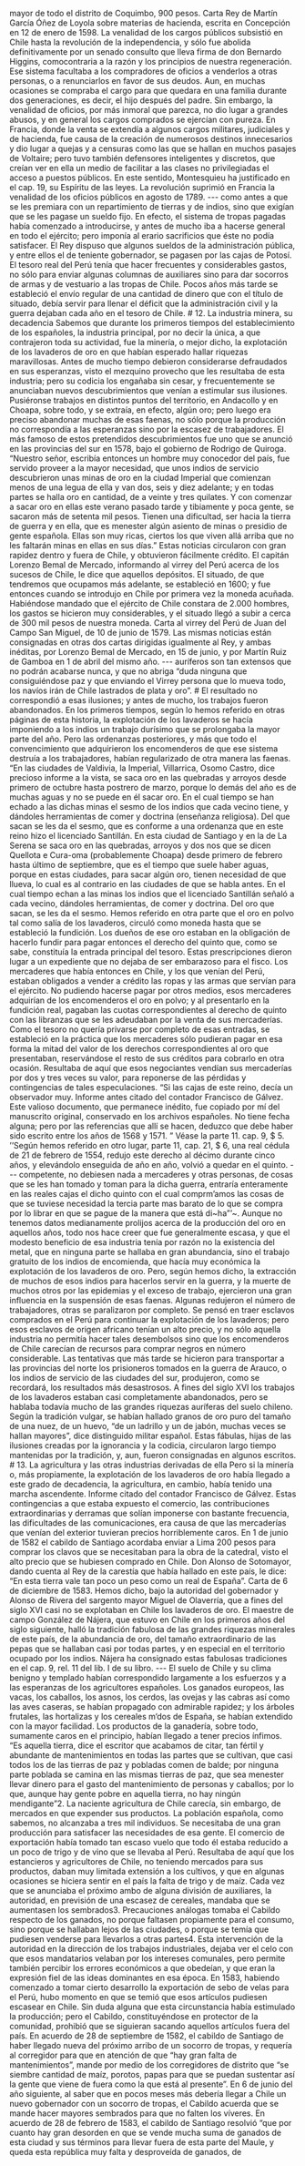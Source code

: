 mayor de todo el distrito de Coquimbo, 900 pesos. Carta Rey de Martín García Óñez de Loyola sobre materias de hacienda, escrita en Concepción en 12 de enero de 1598. La venalidad de los cargos públicos subsistió en Chile hasta la revolución de la independencia, y sólo fue abolida definitivamente por un senado consulto que lleva firma de don Bernardo Higgins, comocontraria a la razón y los principios de nuestra regeneración. Ese sistema facultaba a los compradores de oficios a venderlos a otras personas, o a renunciarlos en favor de sus deudos. Aun, en muchas ocasiones se compraba el cargo para que quedara en una familia durante dos generaciones, es decir, el hijo después del padre. Sin embargo, la venalidad de oficios, por más inmoral que parezca, no dio lugar a grandes abusos, y en general los cargos comprados se ejercían con pureza. En Francia, donde la venta se extendía a algunos cargos militares, judiciales y de hacienda, fue causa de la creación de numerosos destinos innecesarios y dio lugar a quejas y a censuras como las que se hallan en muchos pasajes de Voltaire; pero tuvo también defensores inteligentes y discretos, que creían ver en ella un medio de facilitar a las clases no privilegiadas el acceso a puestos públicos. En este sentido, Montesquieu ha justificado en el cap. 19, su Espíritu de las leyes. La revolución suprimió en Francia la venalidad de los oficios públicos en agosto de 1789. --- como antes a que se les premiara con un repartimiento de tierras y de indios, sino que exigían que se les pagase un sueldo fijo. En efecto, el sistema de tropas pagadas había comenzado a introducirse, y antes de mucho iba a hacerse general en todo el ejército; pero imponía al erario sacrificios que éste no podía satisfacer. El Rey dispuso que algunos sueldos de la administración pública, y entre ellos el de teniente gobernador, se pagasen por las cajas de Potosí. El tesoro real del Perú tenía que hacer frecuentes y considerables gastos, no sólo para enviar algunas columnas de auxiliares sino para dar socorros de armas y de vestuario a las tropas de Chile. Pocos años más tarde se estableció el envío regular de una cantidad de dinero que con el título de situado, debía servir para llenar el déficit que la administración civil y la guerra dejaban cada año en el tesoro de Chile. # 12. La industria minera, su decadencia Sabemos que durante los primeros tiempos del establecimiento de los españoles, la industria principal, por no decir la única, a que contrajeron toda su actividad, fue la minería, o mejor dicho, la explotación de los lavaderos de oro en que habían esperado hallar riquezas maravillosas. Antes de mucho tiempo debieron considerarse defraudados en sus esperanzas, visto el mezquino provecho que les resultaba de esta industria; pero su codicia los engañaba sin cesar, y frecuentemente se anunciaban nuevos descubrimientos que venían a estimular sus ilusiones. Pusiéronse trabajos en distintos puntos del territorio, en Andacollo y en Choapa, sobre todo, y se extraía, en efecto, algún oro; pero luego era preciso abandonar muchas de esas faenas, no sólo porque la producción no correspondía a las esperanzas sino por la escasez de trabajadores. El más famoso de estos pretendidos descubrimientos fue uno que se anunció en las provincias del sur en 1578, bajo el gobierno de Rodrigo de Quiroga. “Nuestro señor, escribía entonces un hombre muy conocedor del país, fue servido proveer a la mayor necesidad, que unos indios de servicio descubrieron unas minas de oro en la ciudad Imperial que comienzan menos de una legua de ella y van dos, seis y diez adelante; y en todas partes se halla oro en cantidad, de a veinte y tres quilates. Y con comenzar a sacar oro en ellas este verano pasado tarde y tibiamente y poca gente, se sacaron más de setenta mil pesos. Tienen una dificultad, ser hacia la tierra de guerra y en ella, que es menester algún asiento de minas o presidio de gente española. Ellas son muy ricas, ciertos los que viven allá arriba que no les faltarán minas en ellas en sus días.” Estas noticias circularon con gran rapidez dentro y fuera de Chile, y obtuvieron fácilmente crédito. El capitán Lorenzo Bemal de Mercado, informando al virrey del Perú acerca de los sucesos de Chile, le dice que aquellos depósitos. El situado, de que tendremos que ocupamos más adelante, se estableció en 1600; y fue entonces cuando se introdujo en Chile por primera vez la moneda acuñada. Habiéndose mandado que el ejército de Chile constara de 2.000 hombres, los gastos se hicieron muy considerables, y el situado llegó a subir a cerca de 300 mil pesos de nuestra moneda. Carta al virrey del Perú de Juan del Campo San Miguel, de 10 de junio de 1579. Las mismas noticias están consignadas en otras dos cartas dirigidas igualmente al Rey, y ambas inéditas, por Lorenzo Bemal de Mercado, en 15 de junio, y por Martín Ruiz de Gamboa en 1 de abril del mismo año. --- auríferos son tan extensos que no podrán acabarse nunca, y que no abriga “duda ninguna que consiguiéndose paz y que enviando el Virrey persona que lo mueva todo, los navíos irán de Chile lastrados de plata y oro”. # El resultado no correspondió a esas ilusiones; y antes de mucho, los trabajos fueron abandonados. En los primeros tiempos, según lo hemos referido en otras páginas de esta historia, la explotación de los lavaderos se hacía imponiendo a los indios un trabajo durísimo que se prolongaba la mayor parte del año. Pero las ordenanzas posteriores, y más que todo el convencimiento que adquirieron los encomenderos de que ese sistema destruía a los trabajadores, habían regularizado de otra manera las faenas. “En las ciudades de Valdivia, la Imperial, Villarrica, Osomo Castro, dice precioso informe a la vista, se saca oro en las quebradas y arroyos desde primero de octubre hasta postrero de marzo, porque lo demás del año es de muchas aguas y no se puede en él sacar oro. En el cual tiempo se han echado a las dichas minas el sesmo de los indios que cada vecino tiene, y dándoles herramientas de comer y doctrina (enseñanza religiosa). Del que sacan se les da el sesmo, que es conforme a una ordenanza que en este reino hizo el licenciado Santillán. En esta ciudad de Santiago y en la de La Serena se saca oro en las quebradas, arroyos y dos nos que se dicen Quellota e Cura-oma (probablemente Choapa) desde primero de febrero hasta último de septiembre, que es el tiempo que suele haber aguas, porque en estas ciudades, para sacar algún oro, tienen necesidad de que llueva, lo cual es al contrario en las ciudades de que se habla antes. En el cual tiempo echan a las minas los indios que el licenciado Santillán señaló a cada vecino, dándoles herramientas, de comer y doctrina. Del oro que sacan, se les da el sesmo. Hemos referido en otra parte que el oro en polvo tal como salía de los lavaderos, circuló como moneda hasta que se estableció la fundición. Los dueños de ese oro estaban en la obligación de hacerlo fundir para pagar entonces el derecho del quinto que, como se sabe, constituía la entrada principal del tesoro. Estas prescripciones dieron lugar a un expediente que no dejaba de ser embarazoso para el fisco. Los mercaderes que había entonces en Chile, y los que venían del Perú, estaban obligados a vender a crédito las ropas y las armas que servían para el ejército. No pudiendo hacerse pagar por otros medios, esos mercaderes adquirían de los encomenderos el oro en polvo; y al presentarlo en la fundición real, pagaban las cuotas correspondientes al derecho de quinto con las libranzas que se les adeudaban por la venta de sus mercaderías. Como el tesoro no quería privarse por completo de esas entradas, se estableció en la práctica que los mercaderes sólo pudieran pagar en esa forma la mitad del valor de los derechos correspondientes al oro que presentaban, reservándose el resto de sus créditos para cobrarlo en otra ocasión. Resultaba de aquí que esos negociantes vendían sus mercaderías por dos y tres veces su valor, para reponerse de las pérdidas y contingencias de tales especulaciones. “Si las cajas de este reino, decía un observador muy. Informe antes citado del contador Francisco de Gálvez. Este valioso documento, que permanece inédito, fue copiado por mí del manuscrito original, conservado en los archivos españoles. No tiene fecha alguna; pero por las referencias que allí se hacen, deduzco que debe haber sido escrito entre los años de 1568 y 1571. ” Véase la parte 11. cap. 9, $ 5. ’’Según hemos referido en otro lugar, parte 11, cap. 21, $ 6, una real cédula de 21 de febrero de 1554, redujo este derecho al décimo durante cinco años, y elevándolo enseguida de año en año, volvió a quedar en el quinto. --- competente, no debiesen nada a mercaderes y otras personas, de cosas que se les han tomado y toman para la dicha guerra, entraría enteramente en las reales cajas el dicho quinto con el cual comprm’amos las cosas de que se tuviese necesidad la tercia parte mas barato de lo que se compra por lo librar en que se pague de la manera que está di~ha”’~. Aunque no tenemos datos medianamente prolijos acerca de la producción del oro en aquellos años, todo nos hace creer que fue generalmente escasa, y que el modesto beneficio de esa industria tenía por razón no la existencia del metal, que en ninguna parte se hallaba en gran abundancia, sino el trabajo gratuito de los indios de encomienda, que hacía muy económica la explotación de los lavaderos de oro. Pero, según hemos dicho, la extracción de muchos de esos indios para hacerlos servir en la guerra, y la muerte de muchos otros por las epidemias y el exceso de trabajo, ejercieron una gran influencia en la suspensión de esas faenas. Algunas redujeron el número de trabajadores, otras se paralizaron por completo. Se pensó en traer esclavos comprados en el Perú para continuar la explotación de los lavaderos; pero esos esclavos de origen africano tenían un alto precio, y no sólo aquella industria no permitía hacer tales desembolsos sino que los encomenderos de Chile carecían de recursos para comprar negros en número considerable. Las tentativas que más tarde se hicieron para transportar a las provincias del norte los prisioneros tomados en la guerra de Arauco, o los indios de servicio de las ciudades del sur, produjeron, como se recordará, los resultados más desastrosos. A fines del siglo XVI los trabajos de los lavaderos estaban casi completamente abandonados, pero se hablaba todavía mucho de las grandes riquezas auríferas del suelo chileno. Según la tradición vulgar, se habían hallado granos de oro puro del tamaño de una nuez, de un huevo, “de un ladrillo y un de jabón, muchas veces se hallan mayores”, dice distinguido militar español. Estas fábulas, hijas de las ilusiones creadas por la ignorancia y la codicia, circularon largo tiempo mantenidas por la tradición, y, aun, fueron consignadas en algunos escritos. # 13. La agricultura y las otras industrias derivadas de ella Pero si la minería o, más propiamente, la explotación de los lavaderos de oro había llegado a este grado de decadencia, la agricultura, en cambio, había tenido una marcha ascendente. Informe citado del contador Francisco de Gálvez. Estas contingencias a que estaba expuesto el comercio, las contribuciones extraordinarias y derramas que solían imponerse con bastante frecuencia, las dificultades de las comunicaciones, era causa de que las mercaderías que venían del exterior tuvieran precios horriblemente caros. En 1 de junio de 1582 el cabildo de Santiago acordaba enviar a Lima 200 pesos para comprar los clavos que se necesitaban para la obra de la catedral, visto el alto precio que se hubiesen comprado en Chile. Don Alonso de Sotomayor, dando cuenta al Rey de la carestía que había hallado en este país, le dice: “En esta tierra vale tan poco un peso como un real de España”. Carta de 6 de diciembre de 1583. Hemos dicho, bajo la autoridad del gobernador y Alonso de Rivera del sargento mayor Miguel de Olaverría, que a fines del siglo XVI casi no se explotaban en Chile los lavaderos de oro. El maestre de campo González de Nájera, que estuvo en Chile en los primeros años del siglo siguiente, halló la tradición fabulosa de las grandes riquezas minerales de este país, de la abundancia de oro, del tamaño extraordinario de las pepas que se hallaban casi por todas partes, y en especial en el territorio ocupado por los indios. Nájera ha consignado estas fabulosas tradiciones en el cap. 9, rel. 11 del lib. I de su libro. --- El suelo de Chile y su clima benigno y templado habían correspondido largamente a los esfuerzos y a las esperanzas de los agricultores españoles. Los ganados europeos, las vacas, los caballos, los asnos, los cerdos, las ovejas y las cabras así como las aves caseras, se habían propagado con admirable rapidez; y los árboles frutales, las hortalizas y los cereales m‘dos de España, se habían extendido con la mayor facilidad. Los productos de la ganadería, sobre todo, sumamente caros en el principio, habían llegado a tener precios ínfimos. “Es aquella tierra, dice el escritor que acabamos de citar, tan fértil y abundante de mantenimientos en todas las partes que se cultivan, que casi todos los de las tierras de paz y pobladas comen de balde; por ninguna parte poblada se camina en las mismas tierras de paz, que sea menester llevar dinero para el gasto del mantenimiento de personas y caballos; por lo que, aunque hay gente pobre en aquella tierra, no hay ningún mendigante”2. La naciente agricultura de Chile carecía, sin embargo, de mercados en que expender sus productos. La población española, como sabemos, no alcanzaba a tres mil individuos. Se necesitaba de una gran producción para satisfacer las necesidades de esa gente. El comercio de exportación había tomado tan escaso vuelo que todo él estaba reducido a un poco de trigo y de vino que se llevaba al Perú. Resultaba de aquí que los estancieros y agricultores de Chile, no teniendo mercados para sus productos, daban muy limitada extensión a los cultivos, y que en algunas ocasiones se hiciera sentir en el país la falta de trigo y de maíz. Cada vez que se anunciaba el próximo ambo de alguna división de auxiliares, la autoridad, en previsión de una escasez de cereales, mandaba que se aumentasen los sembrados3. Precauciones análogas tomaba el Cabildo respecto de los ganados, no porque faltasen propiamente para el consumo, sino porque se hallaban lejos de las ciudades, o porque se temía que pudiesen venderse para llevarlos a otras partes4. Esta intervención de la autoridad en la dirección de los trabajos industriales, dejaba ver el celo con que esos mandatarios velaban por los intereses comunales, pero permite también percibir los errores económicos a que obedeían, y que eran la expresión fiel de las ideas dominantes en esa época. En 1583, habiendo comenzado a tomar cierto desarrollo la exportación de sebo de velas para el Perú, hubo momento en que se temió que esos artículos pudiesen escasear en Chile. Sin duda alguna que esta circunstancia había estimulado la producción; pero el Cabildo, constituyéndose en protector de la comunidad, prohibió que se siguieran sacando aquellos artículos fuera del país. En acuerdo de 28 de septiembre de 1582, el cabildo de Santiago de haber llegado nueva del próximo arribo de un socorro de tropas, y requería al corregidor para que en atención de que “hay gran falta de mantenimientos”, mande por medio de los corregidores de distrito que “se siembre cantidad de maíz, porotos, papas para que se puedan sustentar así la gente que viene de fuera como la que está al presente”. En 6 de junio del año siguiente, al saber que en pocos meses más debería llegar a Chile un nuevo gobernador con un socorro de tropas, el Cabildo acuerda que se mande hacer mayores sembrados para que no falten los víveres. En acuerdo de 28 de febrero de 1583, el cabildo de Santiago resolvió “que por cuanto hay gran desorden en que se vende mucha suma de ganados de esta ciudad y sus términos para llevar fuera de esta parte del Maule, y queda esta república muy falta y desproveída de ganados, de
